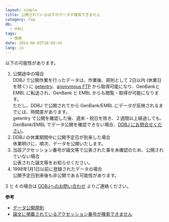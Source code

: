```yaml
---
layout: simple
title: 公開されているはずのデータが検索できません
category: faq
db:
  - ddbj
tags: 
  - 検索
date: 2014-06-03T18:03:43
lang: ja
---
```


以下の可能性があります。

1. 公開途中の場合  
    DDBJ で公開作業を行ったデータは、作業後、原則として 2日以内 (休業日を除く) に
    [getentry](http://getentry.ddbj.nig.ac.jp/top-j.html)、[anonymous
    FTP](https://ddbj.nig.ac.jp/public/ddbj_database/) から取得可能になり、GenBankと
    EMBL に転送され、GenBank と EMBL からも閲覧・取得が可能になります。  
    ただし、DDBJ で公開されてから GenBank/EMBL にデータが反映されるまでには、時間差があります。  
    getentry で公開を確認した後、週末・祝日を除き、２週間以上経過しても、GenBank/EMBL
    でデータ公開を確認できない場合、[DDBJ にお問合せください](https://forms.gle/zV4cYCnRCefd4FSz9)。
1. DDBJ の休業期間中に公開予定日が到来した場合  
    休業明けに、順次、データを公開いたします。
1. 当該アクセッション番号が論文等で公表された事を未確認のため、公開されていない場合  
    公表された論文等をお知らせください。
1. 1998年1月1日以前に登録されたデータの場合  
    公開予定日到来後も非公開である可能性があります。

3 と 4 の場合は [DDBJへのお問い合わせ](https://forms.gle/zV4cYCnRCefd4FSz9) よりご連絡ください。

**参考**  
- [データ公開原則](/insdc/data-release-policy.html)
- [論文に掲載されているアクセッション番号が検索できません](/faq/ja/cannot-find-accession-number-cited-paper.html)
